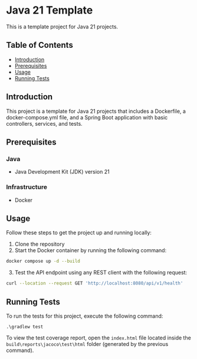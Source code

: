 # Java 21 Template

This is a template project for Java 21 projects.

## Table of Contents

- [Introduction](#introduction)
- [Prerequisites](#prerequisites)
- [Usage](#usage)
- [Running Tests](#running-tests)
<!-- - [License](#license) -->

## Introduction

This project is a template for Java 21 projects that includes a Dockerfile, a docker-compose.yml file, and a Spring Boot application with basic controllers, services, and tests.

## Prerequisites

### Java
- Java Development Kit (JDK) version 21

### Infrastructure
- Docker

## Usage

Follow these steps to get the project up and running locally:

1. Clone the repository
2. Start the Docker container by running the following command:
```sh
docker compose up -d --build
```
3. Test the API endpoint using any REST client with the following request:
```sh
curl --location --request GET 'http://localhost:8080/api/v1/health'
```

## Running Tests

To run the tests for this project, execute the following command:
```
.\gradlew test
```
To view the test coverage report, open the `index.html` file located inside the `build\reports\jacoco\test\html` folder (generated by the previous command).

<!-- ## License -->

<!-- Specify the license under which the project is distributed. -->
